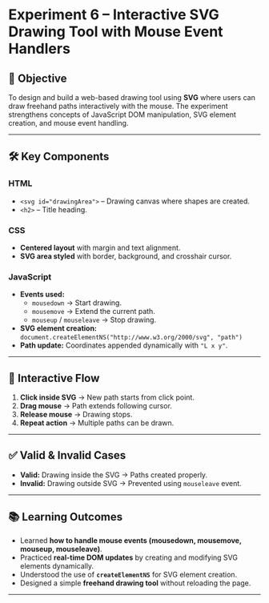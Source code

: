 # Experiment 6 – Interactive SVG Drawing Tool with Mouse Event Handlers

## 🎯 Objective
To design and build a web-based drawing tool using **SVG** where users can draw freehand paths interactively with the mouse. The experiment strengthens concepts of JavaScript DOM manipulation, SVG element creation, and mouse event handling.

---

## 🛠️ Key Components

### HTML
- `<svg id="drawingArea">` – Drawing canvas where shapes are created.
- `<h2>` – Title heading.

### CSS
- **Centered layout** with margin and text alignment.
- **SVG area styled** with border, background, and crosshair cursor.

### JavaScript
- **Events used:**
  - `mousedown` → Start drawing.
  - `mousemove` → Extend the current path.
  - `mouseup` / `mouseleave` → Stop drawing.
- **SVG element creation:** `document.createElementNS("http://www.w3.org/2000/svg", "path")`
- **Path update:** Coordinates appended dynamically with `"L x y"`.

---

## 🔄 Interactive Flow
1. **Click inside SVG** → New path starts from click point.  
2. **Drag mouse** → Path extends following cursor.  
3. **Release mouse** → Drawing stops.  
4. **Repeat action** → Multiple paths can be drawn.  

---

## ✅ Valid & Invalid Cases
- **Valid:** Drawing inside the SVG → Paths created properly.  
- **Invalid:** Drawing outside SVG → Prevented using `mouseleave` event.  

---

## 📚 Learning Outcomes
- Learned **how to handle mouse events (mousedown, mousemove, mouseup, mouseleave)**.  
- Practiced **real-time DOM updates** by creating and modifying SVG elements dynamically.  
- Understood the use of **`createElementNS`** for SVG element creation.  
- Designed a simple **freehand drawing tool** without reloading the page.  

---
